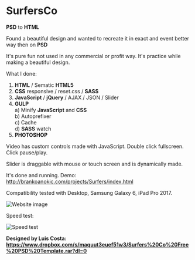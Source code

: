 # SurfersCo

**PSD** to **HTML**

Found a beautiful design and wanted to recreate it in exact and event better way then on **PSD**

It's pure fun not used in any commercial or profit way. It's practice while making a beautiful design.

What I done:

1. **HTML** / Sematic **HTML5**
2. **CSS** responsive / reset.css / **SASS**
3. **JavaScript** / **jQuery** / AJAX / JSON / Slider
4. **GULP**
&nbsp; &nbsp;<br/> a) Minify **JavaScript** and **CSS**
&nbsp; &nbsp;<br/> b) Autoprefixer
&nbsp; &nbsp;<br/> c) Cache
&nbsp; &nbsp;<br/> d) **SASS** watch
5. **PHOTOSHOP**

Video has custom controls made with JavaScript. Double click fullscreen. Click pause/play.

Slider is draggable with mouse or touch screen and is dynamically made.

It's done and running. Demo: http://brankoanokic.com/projects/Surfers/index.html

Compatibility tested with Desktop, Samsung Galaxy 6, iPad Pro 2017.

![Website image](https://i.ibb.co/QF28JGc/screencapture-127-0-0-1-3000-2019-12-17-18-20-55.png)

Speed test:

![Speed test](https://i.ibb.co/WDDs3KC/brisi.png)

**Designed by Luis Costa: https://www.dropbox.com/s/maquut3euef51w3/Surfers%20Co%20Free%20PSD%20Template.rar?dl=0**
